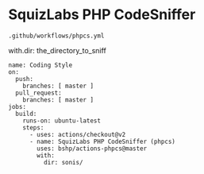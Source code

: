 # SquizLabs PHP CodeSniffer

````
.github/workflows/phpcs.yml
````
with.dir: the_directory_to_sniff  
    
````
name: Coding Style
on:
  push:
    branches: [ master ]
  pull_request:
    branches: [ master ]
jobs:
  build:
    runs-on: ubuntu-latest
    steps:
      - uses: actions/checkout@v2
      - name: SquizLabs PHP CodeSniffer (phpcs)
        uses: bshp/actions-phpcs@master
        with:
          dir: sonis/
````          
